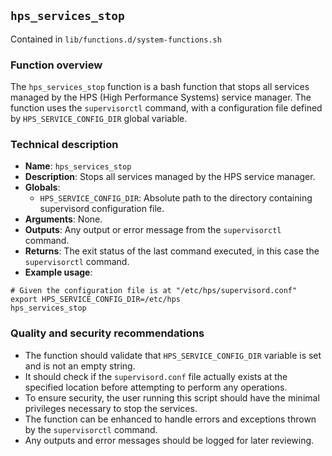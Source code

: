 ## `hps_services_stop`

Contained in `lib/functions.d/system-functions.sh`

### Function overview
The `hps_services_stop` function is a bash function that stops all services managed by the HPS (High Performance Systems) service manager. The function uses the `supervisorctl` command, with a configuration file defined by `HPS_SERVICE_CONFIG_DIR` global variable.

### Technical description

- **Name**: `hps_services_stop`
- **Description**: Stops all services managed by the HPS service manager.
- **Globals**: 
  - `HPS_SERVICE_CONFIG_DIR`: Absolute path to the directory containing supervisord configuration file.
- **Arguments**: None.
- **Outputs**: Any output or error message from the `supervisorctl` command.
- **Returns**: The exit status of the last command executed, in this case the `supervisorctl` command.
- **Example usage**:
```
# Given the configuration file is at "/etc/hps/supervisord.conf"
export HPS_SERVICE_CONFIG_DIR=/etc/hps
hps_services_stop
```

### Quality and security recommendations
- The function should validate that `HPS_SERVICE_CONFIG_DIR` variable is set and is not an empty string.
- It should check if the `supervisord.conf` file actually exists at the specified location before attempting to perform any operations.
- To ensure security, the user running this script should have the minimal privileges necessary to stop the services.
- The function can be enhanced to handle errors and exceptions thrown by the `supervisorctl` command.
- Any outputs and error messages should be logged for later reviewing.

